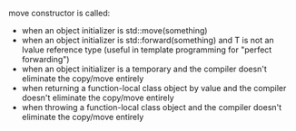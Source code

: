 move constructor is called:

* when an object initializer is std::move(something)
* when an object initializer is std::forward<T>(something) and T is not an lvalue reference type (useful in template programming for "perfect forwarding")
* when an object initializer is a temporary and the compiler doesn't eliminate the copy/move entirely
* when returning a function-local class object by value and the compiler doesn't eliminate the copy/move entirely
* when throwing a function-local class object and the compiler doesn't eliminate the copy/move entirely
